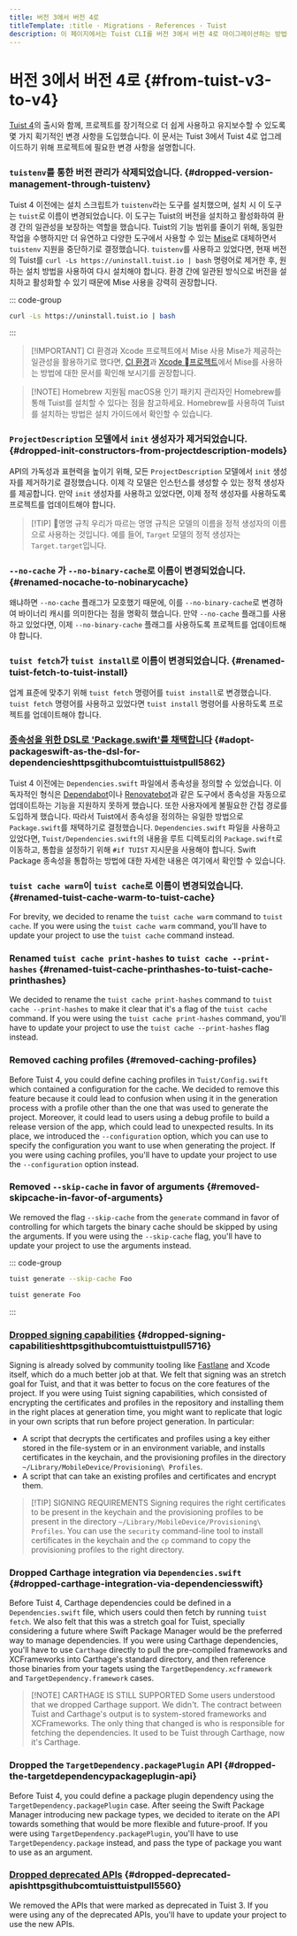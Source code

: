 ```yaml
---
title: 버전 3에서 버전 4로
titleTemplate: :title · Migrations · References · Tuist
description: 이 페이지에서는 Tuist CLI를 버전 3에서 버전 4로 마이그레이션하는 방법을 설명합니다.
---
```


# 버전 3에서 버전 4로 {#from-tuist-v3-to-v4}

[Tuist 4](https://github.com/tuist/tuist/releases/tag/4.0.0)의 출시와 함께, 프로젝트를 장기적으로 더 쉽게 사용하고 유지보수할 수 있도록 몇 가지 획기적인 변경 사항을 도입했습니다. 이 문서는 Tuist 3에서 Tuist 4로 업그레이드하기 위해 프로젝트에 필요한 변경 사항을 설명합니다.

### `tuistenv`를 통한 버전 관리가 삭제되었습니다. {#dropped-version-management-through-tuistenv}

Tuist 4 이전에는 설치 스크립트가 `tuistenv`라는 도구를 설치했으며, 설치 시 이 도구는 `tuist`로 이름이 변경되었습니다. 이 도구는 Tuist의 버전을 설치하고 활성화하여 환경 간의 일관성을 보장하는 역할을 했습니다. Tuist의 기능 범위를 줄이기 위해, 동일한 작업을 수행하지만 더 유연하고 다양한 도구에서 사용할 수 있는 [Mise](https://mise.jdx.dev/)로 대체하면서 `tuistenv` 지원을 중단하기로 결정했습니다. `tuistenv`를 사용하고 있었다면, 현재 버전의 Tuist를 `curl -Ls https://uninstall.tuist.io | bash` 명령어로 제거한 후, 원하는 설치 방법을 사용하여 다시 설치해야 합니다. 환경 간에 일관된 방식으로 버전을 설치하고 활성화할 수 있기 때문에 Mise 사용을 강력히 권장합니다.

::: code-group

```bash [Uninstall tuistenv]
curl -Ls https://uninstall.tuist.io | bash
```

:::

> [!IMPORTANT] CI 환경과 Xcode 프로젝트에서 Mise 사용
> Mise가 제공하는 일관성을 활용하기로 했다면, [CI 환경](https://mise.jdx.dev/continuous-integration.html)과 [Xcode 프로젝트](https://mise.jdx.dev/ide-integration.html#xcode)에서 Mise를 사용하는 방법에 대한 문서를 확인해 보시기를 권장합니다.

> [!NOTE] Homebrew 지원됨
> macOS용 인기 패키지 관리자인 Homebrew를 통해 Tuist를 설치할 수 있다는 점을 참고하세요. Homebrew를 사용하여 Tuist를 설치하는 방법은 <LocalizedLink href="/guides/quick-start/install-tuist#alternative-homebrew">설치 가이드</LocalizedLink>에서 확인할 수 있습니다.

### `ProjectDescription` 모델에서 `init` 생성자가 제거되었습니다. {#dropped-init-constructors-from-projectdescription-models}

API의 가독성과 표현력을 높이기 위해, 모든 `ProjectDescription` 모델에서 `init` 생성자를 제거하기로 결정했습니다. 이제 각 모델은 인스턴스를 생성할 수 있는 정적 생성자를 제공합니다. 만약 `init` 생성자를 사용하고 있었다면, 이제 정적 생성자를 사용하도록 프로젝트를 업데이트해야 합니다.

> [!TIP] 명명 규칙
> 우리가 따르는 명명 규칙은 모델의 이름을 정적 생성자의 이름으로 사용하는 것입니다. 예를 들어, `Target` 모델의 정적 생성자는 `Target.target`입니다.

### `--no-cache` 가 `--no-binary-cache`로 이름이 변경되었습니다. {#renamed-nocache-to-nobinarycache}

왜냐하면 `--no-cache` 플래그가 모호했기 때문에, 이를 `--no-binary-cache`로 변경하여 바이너리 캐시를 의미한다는 점을 명확히 했습니다. 만약 `--no-cache` 플래그를 사용하고 있었다면, 이제 `--no-binary-cache` 플래그를 사용하도록 프로젝트를 업데이트해야 합니다.

### `tuist fetch`가 `tuist install`로 이름이 변경되었습니다. {#renamed-tuist-fetch-to-tuist-install}

업계 표준에 맞추기 위해 `tuist fetch` 명령어를 `tuist install`로 변경했습니다. `tuist fetch` 명령어를 사용하고 있었다면 `tuist install` 명령어를 사용하도록 프로젝트를 업데이트해야 합니다.

### [종속성을 위한 DSL로 'Package.swift'를 채택합니다](https://github.com/tuist/tuist/pull/5862) {#adopt-packageswift-as-the-dsl-for-dependencieshttpsgithubcomtuisttuistpull5862}

Tuist 4 이전에는 `Dependencies.swift` 파일에서 종속성을 정의할 수 있었습니다. 이 독자적인 형식은 [Dependabot](https://github.com/dependabot)이나 [Renovatebot](https://github.com/renovatebot/renovate)과 같은 도구에서 종속성을 자동으로 업데이트하는 기능을 지원하지 못하게 했습니다. 또한 사용자에게 불필요한 간접 경로를 도입하게 했습니다. 따라서 Tuist에서 종속성을 정의하는 유일한 방법으로 `Package.swift`를 채택하기로 결정했습니다. `Dependencies.swift` 파일을 사용하고 있었다면, `Tuist/Dependencies.swift`의 내용을 루트 디렉토리의 `Package.swift`로 이동하고, 통합을 설정하기 위해 `#if TUIST` 지시문을 사용해야 합니다. Swift Package 종속성을 통합하는 방법에 대한 자세한 내용은 <LocalizedLink href="/guides/develop/projects/dependencies#swift-packages">여기</LocalizedLink>에서 확인할 수 있습니다.

### `tuist cache warm`이 `tuist cache`로 이름이 변경되었습니다. {#renamed-tuist-cache-warm-to-tuist-cache}

For brevity, we decided to rename the `tuist cache warm` command to `tuist cache`. If you were using the `tuist cache warm` command, you'll have to update your project to use the `tuist cache` command instead.

### Renamed `tuist cache print-hashes` to `tuist cache --print-hashes` {#renamed-tuist-cache-printhashes-to-tuist-cache-printhashes}

We decided to rename the `tuist cache print-hashes` command to `tuist cache --print-hashes` to make it clear that it's a flag of the `tuist cache` command. If you were using the `tuist cache print-hashes` command, you'll have to update your project to use the `tuist cache --print-hashes` flag instead.

### Removed caching profiles {#removed-caching-profiles}

Before Tuist 4, you could define caching profiles in `Tuist/Config.swift` which contained a configuration for the cache. We decided to remove this feature because it could lead to confusion when using it in the generation process with a profile other than the one that was used to generate the project. Moreover, it could lead to users using a debug profile to build a release version of the app, which could lead to unexpected results. In its place, we introduced the `--configuration` option, which you can use to specify the configuration you want to use when generating the project. If you were using caching profiles, you'll have to update your project to use the `--configuration` option instead.

### Removed `--skip-cache` in favor of arguments {#removed-skipcache-in-favor-of-arguments}

We removed the flag `--skip-cache` from the `generate` command in favor of controlling for which targets the binary cache should be skipped by using the arguments. If you were using the `--skip-cache` flag, you'll have to update your project to use the arguments instead.

::: code-group

```bash [Before]
tuist generate --skip-cache Foo
```

```bash [After]
tuist generate Foo
```

:::

### [Dropped signing capabilities](https://github.com/tuist/tuist/pull/5716) {#dropped-signing-capabilitieshttpsgithubcomtuisttuistpull5716}

Signing is already solved by community tooling like [Fastlane](https://fastlane.tools/) and Xcode itself, which do a much better job at that. We felt that signing was an stretch goal for Tuist, and that it was better to focus on the core features of the project. If you were using Tuist signing capabilities, which consisted of encrypting the certificates and profiles in the repository and installing them in the right places at generation time, you might want to replicate that logic in your own scripts that run before project generation. In particular:

- A script that decrypts the certificates and profiles using a key either stored in the file-system or in an environment variable, and installs certificates in the keychain, and the provisioning profiles in the directory `~/Library/MobileDevice/Provisioning\ Profiles`.
- A script that can take an existing profiles and certificates and encrypt them.

> [!TIP] SIGNING REQUIREMENTS
> Signing requires the right certificates to be present in the keychain and the provisioning profiles to be present in the directory `~/Library/MobileDevice/Provisioning\ Profiles`. You can use the `security` command-line tool to install certificates in the keychain and the `cp` command to copy the provisioning profiles to the right directory.

### Dropped Carthage integration via `Dependencies.swift` {#dropped-carthage-integration-via-dependenciesswift}

Before Tuist 4, Carthage dependencies could be defined in a `Dependencies.swift` file, which users could then fetch by running `tuist fetch`. We also felt that this was a stretch goal for Tuist, specially considering a future where Swift Package Manager would be the preferred way to manage dependencies. If you were using Carthage dependencies, you'll have to use `Carthage` directly to pull the pre-compiled frameworks and XCFrameworks into Carthage's standard directory, and then reference those binaries from your tagets using the `TargetDependency.xcframework` and `TargetDependency.framework` cases.

> [!NOTE] CARTHAGE IS STILL SUPPORTED
> Some users understood that we dropped Carthage support. We didn't. The contract between Tuist and Carthage's output is to system-stored frameworks and XCFrameworks. The only thing that changed is who is responsible for fetching the dependencies. It used to be Tuist through Carthage, now it's Carthage.

### Dropped the `TargetDependency.packagePlugin` API {#dropped-the-targetdependencypackageplugin-api}

Before Tuist 4, you could define a package plugin dependency using the `TargetDependency.packagePlugin` case. After seeing the Swift Package Manager introducing new package types, we decided to iterate on the API towards something that would be more flexible and future-proof. If you were using `TargetDependency.packagePlugin`, you'll have to use `TargetDependency.package` instead, and pass the type of package you want to use as an argument.

### [Dropped deprecated APIs](https://github.com/tuist/tuist/pull/5560) {#dropped-deprecated-apishttpsgithubcomtuisttuistpull5560}

We removed the APIs that were marked as deprecated in Tuist 3. If you were using any of the deprecated APIs, you'll have to update your project to use the new APIs.
